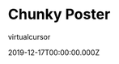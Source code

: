 ---
title: Chunky Poster
github: https://github.com/puresyntax71/hugo-theme-chunky-poster
demo: https://hugo-theme-chunky-poster.netlify.com
author: virtualcursor
date: 2019-12-17T00:00:00.000Z
ssg:
  - Hugo
css:
  - Bootstrap
description: A simple, bootstrap 4 based hugo blog theme.
draft: true
publish_date: '2019-12-17T05:13:18Z'
update_date: '2020-11-13T03:58:22Z'
github_star: 104
github_fork: 92
---